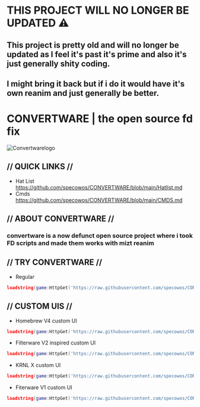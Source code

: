 # THIS PROJECT WILL NO LONGER BE UPDATED ⚠️
## This project is pretty old and will no longer be updated as I feel it's past it's prime and also it's just generally shity coding.
## I might bring it back but if i do it would have it's own reanim and just generally be better.

# CONVERTWARE | the open source fd fix
![Convertwarelogo](https://github.com/specowos/CONVERTWARE/raw/main/Convertwarelogo.png)

## // QUICK LINKS //
- Hat List https://github.com/specowos/CONVERTWARE/blob/main/Hatlist.md
- Cmds https://github.com/specowos/CONVERTWARE/blob/main/CMDS.md

## // ABOUT CONVERTWARE //
### convertware is a now defunct open source project where i took FD scripts and made them works with mizt reanim

## // TRY CONVERTWARE //
- Regular
```lua
loadstring(game:HttpGet('https://raw.githubusercontent.com/specowos/CONVERTWARE/main/UI/main.lua',true))()
```

## // CUSTOM UIS //
- Homebrew V4 custom UI
```lua
loadstring(game:HttpGet('https://raw.githubusercontent.com/specowos/CONVERTWARE/main/UI/homebrew%20ui.lua',true))()
```

- Filterware V2 inspired custom UI
```lua
loadstring(game:HttpGet('https://raw.githubusercontent.com/specowos/CONVERTWARE/main/UI/filterware%20v2%20ui.lua',true))()
```

- KRNL X custom UI
```lua
loadstring(game:HttpGet('https://raw.githubusercontent.com/specowos/CONVERTWARE/main/UI/krnl%20x.lua',true))()
```

- Fiterware V1 custom UI
```lua
loadstring(game:HttpGet('https://raw.githubusercontent.com/specowos/CONVERTWARE/main/UI/filterware%20ui.lua',true))()
```
